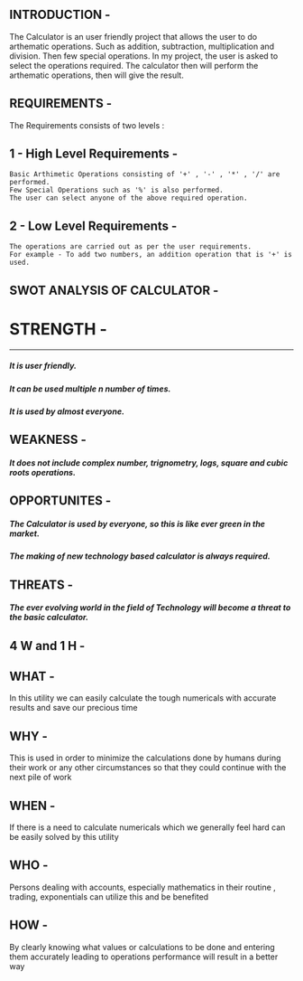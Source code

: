 INTRODUCTION -
---------------------------------------------------------------------------------------------------------------------------------------------------------------------------------

The Calculator is an user friendly project that allows the user to do arthematic operations. Such as addition, subtraction, multiplication and division. Then few special operations. 
In my project, the user is asked to select the operations required. The calculator then will perform the arthematic operations, then will give the result.

REQUIREMENTS - 
---------------------------------------------------------------------------------------------------------------------------------------------------------------------------------

The Requirements consists of two levels :

1 - High Level Requirements - 
---------------------------------------------------------------------------------------------------------------------------------------------------------------------------------
    Basic Arthimetic Operations consisting of '+' , '-' , '*' , '/' are performed.
    Few Special Operations such as '%' is also performed.
    The user can select anyone of the above required operation.

2 - Low Level Requirements -
---------------------------------------------------------------------------------------------------------------------------------------------------------------------------------
    The operations are carried out as per the user requirements. 
    For example - To add two numbers, an addition operation that is '+' is used.
    
SWOT ANALYSIS OF CALCULATOR - 
---------------------------------------------------------------------------------------------------------------------------------------------------------------------------------

# STRENGTH -
---------------------------------------------------------------------------------------------------------------------------------------------------------------------------------
##### It is user friendly.
##### It can be used multiple n number of times.
##### It is used by almost everyone.

WEAKNESS -
---------------------------------------------------------------------------------------------------------------------------------------------------------------------------------
 ##### It does not include complex number, trignometry, logs, square and cubic roots operations.

OPPORTUNITES - 
---------------------------------------------------------------------------------------------------------------------------------------------------------------------------------
 ##### The Calculator is used by everyone, so this is like ever green in the market. 
 ##### The making of new technology based calculator is always required.

THREATS - 
---------------------------------------------------------------------------------------------------------------------------------------------------------------------------------
 ##### The ever evolving world in the field of Technology will become a threat to the basic calculator.

4 W and 1 H -
---------------------------------------------------------------------------------------------------------------------------------------------------------------------------------

WHAT -
---------------------------------------------------------------------------------------------------------------------------------------------------------------------------------
In this utility we can easily calculate the tough numericals with accurate results and save our precious time

WHY - 
---------------------------------------------------------------------------------------------------------------------------------------------------------------------------------
This is used in order to minimize the calculations done by humans during their work or any other circumstances so that they could continue with the next pile of work

WHEN - 
---------------------------------------------------------------------------------------------------------------------------------------------------------------------------------
If there is a need to calculate numericals which we generally feel hard can be easily solved by this utility 

WHO - 
---------------------------------------------------------------------------------------------------------------------------------------------------------------------------------
Persons dealing with accounts, especially mathematics in their routine , trading, exponentials can utilize this and be benefited 

HOW - 
---------------------------------------------------------------------------------------------------------------------------------------------------------------------------------
By clearly knowing what values or calculations to be done and entering them accurately leading to operations performance will result in a better way
